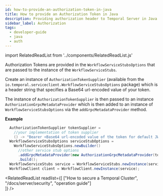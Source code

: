 ```yaml
---
id: how-to-provide-an-authorization-token-in-java
title: How to provide an Authorization Token in Java
description: Providing authorization header to Temporal Server in Java SDK including JWT tokens
sidebar_label: Authorization
tags:
  - developer-guide
  - java
  - auth
---
```


import RelatedReadList from '../components/RelatedReadList.js'

Authorization Tokens are provided in the `WorkflowServiceStubsOptions` that are passed to the instance of the `WorkflowServiceStubs`.

Create an instance of `AuthorizationTokenSupplier` (available from the `io.temporal.serviceclient.WorkflowServiceStubsOptions` package) which is a header string that specifies a Base64 url-encoded value of your token.

The instance of `AuthorizationTokenSupplier` is then passed to an instance `AuthorizationGrpcMetadataProvider` which is then added to an instance of `WorkflowServiceStubsOptions` via the `addGrpcMetadataProvider` method.

**Example**

```java
  AuthorizationTokenSupplier tokenSupplier =
    //your implementation of token supplier
    () -> "Bearer <Base64 url-encoded value of the token for default JWT ClaimMapper>";
  WorkflowServiceStubsOptions serviceStubOptions =
    WorkflowServiceStubsOptions.newBuilder()
      //other service stub options
      .addGrpcMetadataProvider(new AuthorizationGrpcMetadataProvider(tokenSupplier))
      .build();
  WorkflowServiceStubs service = WorkflowServiceStubs.newInstance(serviceStubOptions);
  WorkflowClient client = WorkflowClient.newInstance(service);
```

<RelatedReadList
readlist={[
["How to secure a Temporal Cluster", "/docs/server/security", "operation guide"]  
]}
/>
